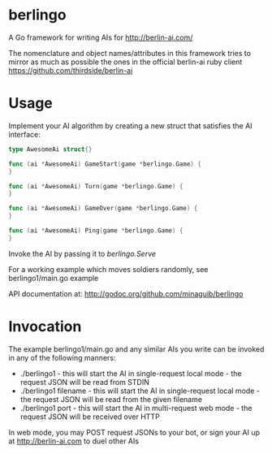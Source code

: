 berlingo
========

A Go framework for writing AIs for http://berlin-ai.com/

The nomenclature and object names/attributes in this framework tries to mirror as much as possible the ones in the official berlin-ai ruby client https://github.com/thirdside/berlin-ai


Usage
=====
Implement your AI algorithm by creating a new struct that satisfies the AI interface:
```go
type AwesomeAi struct{}

func (ai *AwesomeAi) GameStart(game *berlingo.Game) {
}

func (ai *AwesomeAi) Turn(game *berlingo.Game) {
}

func (ai *AwesomeAi) GameOver(game *berlingo.Game) {
}

func (ai *AwesomeAi) Ping(game *berlingo.Game) {
}

```

Invoke the AI by passing it to _berlingo.Serve_

For a working example which moves soldiers randomly, see berlingo1/main.go example

API documentation at: http://godoc.org/github.com/minaguib/berlingo

Invocation
==========
The example berlingo1/main.go and any similar AIs you write can be invoked in any of the following manners:
 * ./berlingo1          - this will start the AI in single-request local mode - the request JSON will be read from STDIN
 * ./berlingo1 filename - this will start the AI in single-request local mode - the request JSON will be read from the given filename
 * ./berlingo1 port     - this will start the AI in multi-request web mode    - the request JSON will be received over HTTP

In web mode, you may POST request JSONs to your bot, or sign your AI up at http://berlin-ai.com to duel other AIs
